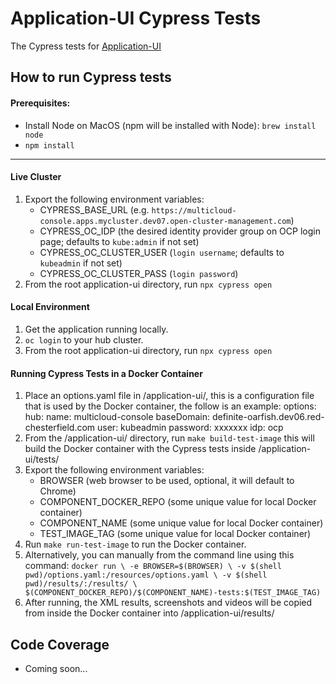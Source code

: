 # Application-UI Cypress Tests

The Cypress tests for [Application-UI](https://github.com/open-cluster-management/application-ui)

## How to run Cypress tests

#### Prerequisites:
- Install Node on MacOS (npm will be installed with Node): `brew install node`
- `npm install`

---

#### Live Cluster

1. Export the following environment variables:
    - CYPRESS_BASE_URL (e.g. `https://multicloud-console.apps.mycluster.dev07.open-cluster-management.com`)
    - CYPRESS_OC_IDP (the desired identity provider group on OCP login page; defaults to `kube:admin` if not set)
    - CYPRESS_OC_CLUSTER_USER (`login username`; defaults to `kubeadmin` if not set)
    - CYPRESS_OC_CLUSTER_PASS (`login password`)
2. From the root application-ui directory, run `npx cypress open`

#### Local Environment

1. Get the application running locally.
2. `oc login` to your hub cluster.
3. From the root application-ui directory, run `npx cypress open`

#### Running Cypress Tests in a Docker Container

1. Place an options.yaml file in /application-ui/, this is a configuration file that is used by the Docker container, the follow is an example: 
		options:
		  hub:
			name: multicloud-console
			baseDomain: definite-oarfish.dev06.red-chesterfield.com
			user: kubeadmin
			password: xxxxxxx
			idp: ocp
2. From the /application-ui/ directory, run `make build-test-image` this will build the Docker container with the Cypress tests inside /application-ui/tests/
3. Export the following environment variables:
	- BROWSER (web browser to be used, optional, it will default to Chrome)
	- COMPONENT_DOCKER_REPO (some unique value for local Docker container)
	- COMPONENT_NAME (some unique value for local Docker container)
	- TEST_IMAGE_TAG (some unique value for local Docker container)
4. Run `make run-test-image` to run the Docker container. 
5. Alternatively, you can manually from the command line using this command: `docker run \
	-e BROWSER=$(BROWSER) \
	-v $(shell pwd)/options.yaml:/resources/options.yaml \
	-v $(shell pwd)/results/:/results/ \
	$(COMPONENT_DOCKER_REPO)/$(COMPONENT_NAME)-tests:$(TEST_IMAGE_TAG)`
6. After running, the XML results, screenshots and videos will be copied from inside the Docker container into /application-ui/results/

## Code Coverage

- Coming soon...
